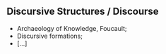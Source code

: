 ## Discursive Structures / Discourse
* Archaeology of Knowledge, Foucault;
* Discursive formations;
* [...]
